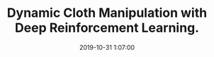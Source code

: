 ---
layout: research
title:  "Dynamic Cloth Manipulation with Deep Reinforcement Learning."
rinfo: "Rishabh Jangir, Guillem Alenya, Carme Torras."
pdf:
date:   2019-10-31 1:07:00
types: [all, deformable, cloth, robotics, rl, lfD, python, research, machine-learning, neural-nets]
tags: [all, research]
category: code
comments: true
img: research/dynamic/cloth.png
projectlink: https://www.youtube.com/watch?v=K34x_IixXwA
---